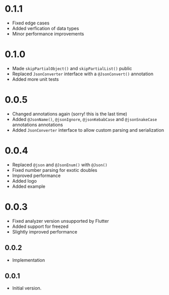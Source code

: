 # 0.1.1

- Fixed edge cases
- Added verfication of data types
- Minor performance improvements

# 0.1.0

- Made `skipPartialObject()` and `skipPartialList()` public
- Replaced `JsonConverter` interface with a `@JsonConvert()` annotation
- Added more unit tests

# 0.0.5

- Changed annotations again (sorry! this is the last time)
- Added `@JsonName()`, `@jsonIgnore`, `@jsonKebabCase` and `@jsonSnakeCase` annotations annotations
- Added `JsonConverter` interface to allow custom parsing and serialization

# 0.0.4

- Replaced `@json` and `@JsonEnum()` with `@Json()`
- Fixed number parsing for exotic doubles
- Improved performance
- Added logo
- Added example

# 0.0.3

- Fixed analyzer version unsupported by Flutter
- Added support for freezed
- Slightly improved performance

## 0.0.2

- Implementation

## 0.0.1

- Initial version.
